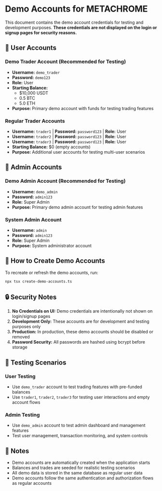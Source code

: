 # Demo Accounts for METACHROME

This document contains the demo account credentials for testing and development purposes. **These credentials are not displayed on the login or signup pages for security reasons.**

## 🔐 User Accounts

### Demo Trader Account (Recommended for Testing)
- **Username:** `demo_trader`
- **Password:** `demo123`
- **Role:** User
- **Starting Balance:** 
  - $10,000 USDT
  - 0.5 BTC
  - 5.0 ETH
- **Purpose:** Primary demo account with funds for testing trading features

### Regular Trader Accounts
- **Username:** `trader1` | **Password:** `password123` | **Role:** User
- **Username:** `trader2` | **Password:** `password123` | **Role:** User  
- **Username:** `trader3` | **Password:** `password123` | **Role:** User
- **Starting Balance:** $0 (empty accounts)
- **Purpose:** Additional user accounts for testing multi-user scenarios

## 🔐 Admin Accounts

### Demo Admin Account (Recommended for Testing)
- **Username:** `demo_admin`
- **Password:** `admin123`
- **Role:** Super Admin
- **Purpose:** Primary demo admin account for testing admin features

### System Admin Account
- **Username:** `admin`
- **Password:** `admin123`
- **Role:** Super Admin
- **Purpose:** System administrator account

## 🚀 How to Create Demo Accounts

To recreate or refresh the demo accounts, run:

```bash
npx tsx create-demo-accounts.ts
```

## 🔒 Security Notes

1. **No Credentials on UI:** Demo credentials are intentionally not shown on login/signup pages
2. **Development Only:** These accounts are for development and testing purposes only
3. **Production:** In production, these demo accounts should be disabled or removed
4. **Password Security:** All passwords are hashed using bcrypt before storage

## 🧪 Testing Scenarios

### User Testing
- Use `demo_trader` account to test trading features with pre-funded balances
- Use `trader1`, `trader2`, `trader3` for testing user interactions and empty account flows

### Admin Testing  
- Use `demo_admin` account to test admin dashboard and management features
- Test user management, transaction monitoring, and system controls

## 📝 Notes

- Demo accounts are automatically created when the application starts
- Balances and trades are seeded for realistic testing scenarios
- All demo data is stored in the same database as regular user data
- Demo accounts follow the same authentication and authorization flows as regular accounts
